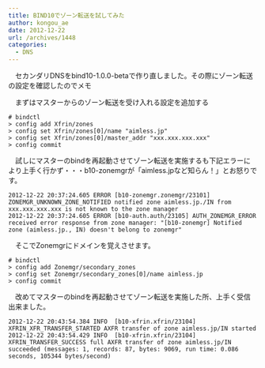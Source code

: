 ```yaml
---
title: BIND10でゾーン転送を試してみた
author: kongou_ae
date: 2012-12-22
url: /archives/1448
categories:
  - DNS
---
```

　セカンダリDNSをbind10-1.0.0-betaで作り直しました。その際にゾーン転送の設定を確認したのでメモ

　まずはマスターからのゾーン転送を受け入れる設定を追加する

<pre><code># bindctl 
&gt; config add Xfrin/zones
&gt; config set Xfrin/zones[0]/name "aimless.jp"
&gt; config set Xfrin/zones[0]/master_addr "xxx.xxx.xxx.xxx"
&gt; config commit
</code></pre>

　試しにマスターのbindを再起動させてゾーン転送を実施するも下記エラーにより上手く行かず・・・b10-zonemgrが「aimless.jpなど知らん！」とお怒りです。

<pre><code>2012-12-22 20:37:24.605 ERROR [b10-zonemgr.zonemgr/23101] ZONEMGR_UNKNOWN_ZONE_NOTIFIED notified zone aimless.jp./IN from xxx.xxx.xxx.xxx is not known to the zone manager
2012-12-22 20:37:24.605 ERROR [b10-auth.auth/23105] AUTH_ZONEMGR_ERROR received error response from zone manager: "[b10-zonemgr] Notified zone (aimless.jp., IN) doesn't belong to zonemgr"
</code></pre>

　そこでZonemgrにドメインを覚えさせます。

<pre><code># bindctl 
&gt; config add Zonemgr/secondary_zones
&gt; config set Zonemgr/secondary_zones[0]/name aimless.jp
&gt; config commit
</code></pre>

　改めてマスターのbindを再起動させてゾーン転送を実施した所、上手く受信出来ました。

<pre><code>2012-12-22 20:43:54.384 INFO  [b10-xfrin.xfrin/23104] XFRIN_XFR_TRANSFER_STARTED AXFR transfer of zone aimless.jp/IN started
2012-12-22 20:43:54.429 INFO  [b10-xfrin.xfrin/23104] XFRIN_TRANSFER_SUCCESS full AXFR transfer of zone aimless.jp/IN succeeded (messages: 1, records: 87, bytes: 9069, run time: 0.086 seconds, 105344 bytes/second)
</code></pre>